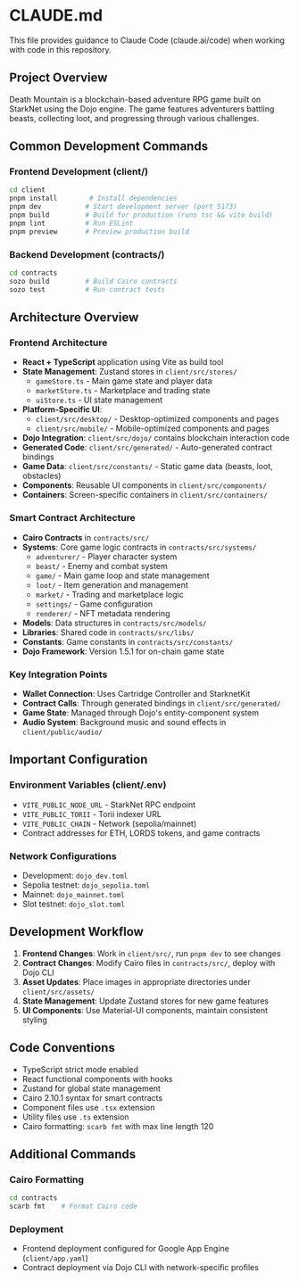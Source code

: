# CLAUDE.md

This file provides guidance to Claude Code (claude.ai/code) when working with code in this repository.

## Project Overview

Death Mountain is a blockchain-based adventure RPG game built on StarkNet using the Dojo engine. The game features adventurers battling beasts, collecting loot, and progressing through various challenges.

## Common Development Commands

### Frontend Development (client/)
```bash
cd client
pnpm install        # Install dependencies
pnpm dev           # Start development server (port 5173)
pnpm build         # Build for production (runs tsc && vite build)
pnpm lint          # Run ESLint
pnpm preview       # Preview production build
```

### Backend Development (contracts/)
```bash
cd contracts
sozo build         # Build Cairo contracts
sozo test          # Run contract tests
```

## Architecture Overview

### Frontend Architecture
- **React + TypeScript** application using Vite as build tool
- **State Management**: Zustand stores in `client/src/stores/`
  - `gameStore.ts` - Main game state and player data
  - `marketStore.ts` - Marketplace and trading state
  - `uiStore.ts` - UI state management
- **Platform-Specific UI**:
  - `client/src/desktop/` - Desktop-optimized components and pages
  - `client/src/mobile/` - Mobile-optimized components and pages
- **Dojo Integration**: `client/src/dojo/` contains blockchain interaction code
- **Generated Code**: `client/src/generated/` - Auto-generated contract bindings
- **Game Data**: `client/src/constants/` - Static game data (beasts, loot, obstacles)
- **Components**: Reusable UI components in `client/src/components/`
- **Containers**: Screen-specific containers in `client/src/containers/`

### Smart Contract Architecture
- **Cairo Contracts** in `contracts/src/`
- **Systems**: Core game logic contracts in `contracts/src/systems/`
  - `adventurer/` - Player character system
  - `beast/` - Enemy and combat system
  - `game/` - Main game loop and state management
  - `loot/` - Item generation and management
  - `market/` - Trading and marketplace logic
  - `settings/` - Game configuration
  - `renderer/` - NFT metadata rendering
- **Models**: Data structures in `contracts/src/models/`
- **Libraries**: Shared code in `contracts/src/libs/`
- **Constants**: Game constants in `contracts/src/constants/`
- **Dojo Framework**: Version 1.5.1 for on-chain game state

### Key Integration Points
- **Wallet Connection**: Uses Cartridge Controller and StarknetKit
- **Contract Calls**: Through generated bindings in `client/src/generated/`
- **Game State**: Managed through Dojo's entity-component system
- **Audio System**: Background music and sound effects in `client/public/audio/`

## Important Configuration

### Environment Variables (client/.env)
- `VITE_PUBLIC_NODE_URL` - StarkNet RPC endpoint
- `VITE_PUBLIC_TORII` - Torii indexer URL
- `VITE_PUBLIC_CHAIN` - Network (sepolia/mainnet)
- Contract addresses for ETH, LORDS tokens, and game contracts

### Network Configurations
- Development: `dojo_dev.toml`
- Sepolia testnet: `dojo_sepolia.toml`
- Mainnet: `dojo_mainnet.toml`
- Slot testnet: `dojo_slot.toml`

## Development Workflow

1. **Frontend Changes**: Work in `client/src/`, run `pnpm dev` to see changes
2. **Contract Changes**: Modify Cairo files in `contracts/src/`, deploy with Dojo CLI
3. **Asset Updates**: Place images in appropriate directories under `client/src/assets/`
4. **State Management**: Update Zustand stores for new game features
5. **UI Components**: Use Material-UI components, maintain consistent styling

## Code Conventions

- TypeScript strict mode enabled
- React functional components with hooks
- Zustand for global state management
- Cairo 2.10.1 syntax for smart contracts
- Component files use `.tsx` extension
- Utility files use `.ts` extension
- Cairo formatting: `scarb fmt` with max line length 120

## Additional Commands

### Cairo Formatting
```bash
cd contracts
scarb fmt    # Format Cairo code
```

### Deployment
- Frontend deployment configured for Google App Engine (`client/app.yaml`)
- Contract deployment via Dojo CLI with network-specific profiles